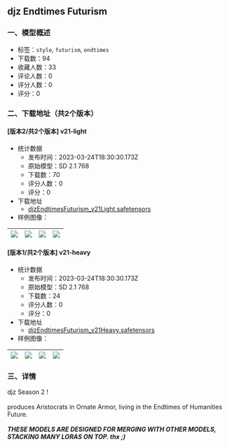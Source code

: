 ## djz Endtimes Futurism
### 一、模型概述

- 标签：`style`, `futurism`, `endtimes`
- 下载数：94
- 收藏人数：33
- 评论人数：0
- 评分人数：0
- 评分：0

### 二、下载地址（共2个版本）

#### [版本2/共2个版本] v21-light

- 统计数据
  - 发布时间：2023-03-24T18:30:30.173Z
  - 原始模型：SD 2.1 768
  - 下载数：70
  - 评分人数：0
  - 评分：0
- 下载地址
  - [djzEndtimesFuturism_v21Light.safetensors](https://civitai.com/api/download/models/28120)
- 样例图像：

| <img src="https://image.civitai.com/xG1nkqKTMzGDvpLrqFT7WA/6b3fb8d1-33f8-4a04-3a15-acc62713f100/width=450/316476.jpeg" /> | <img src="https://image.civitai.com/xG1nkqKTMzGDvpLrqFT7WA/dcd30f28-3f04-43b7-13f5-df748f3f4500/width=450/316475.jpeg" /> | <img src="https://image.civitai.com/xG1nkqKTMzGDvpLrqFT7WA/ac18d5f9-dc39-4cbe-d733-aa84596bd300/width=450/316474.jpeg" /> | <img src="https://image.civitai.com/xG1nkqKTMzGDvpLrqFT7WA/0141bb42-f809-408f-19e9-2437eac6f800/width=450/316473.jpeg" /> |
| ---- | ---- | ---- | ---- |

#### [版本1/共2个版本] v21-heavy

- 统计数据
  - 发布时间：2023-03-24T18:30:30.173Z
  - 原始模型：SD 2.1 768
  - 下载数：24
  - 评分人数：0
  - 评分：0
- 下载地址
  - [djzEndtimesFuturism_v21Heavy.safetensors](https://civitai.com/api/download/models/28113)
- 样例图像：

| <img src="https://image.civitai.com/xG1nkqKTMzGDvpLrqFT7WA/35b17fe8-794f-4c71-438c-0ab73394fd00/width=450/316399.jpeg" /> | <img src="https://image.civitai.com/xG1nkqKTMzGDvpLrqFT7WA/64ee5338-a2b8-4303-59ff-1cf4a785df00/width=450/316407.jpeg" /> | <img src="https://image.civitai.com/xG1nkqKTMzGDvpLrqFT7WA/97b78aea-5ca8-4c6c-0d9f-e235c0e24100/width=450/316406.jpeg" /> | <img src="https://image.civitai.com/xG1nkqKTMzGDvpLrqFT7WA/db6dc9cc-fe88-4294-10a3-775341758b00/width=450/316405.jpeg" /> |
| ---- | ---- | ---- | ---- |


### 三、详情
<p>djz Season 2 !<br /><br />produces Aristocrats in Ornate Armor, living in the Endtimes of Humanities Future.<br /><br /><strong><em>THESE MODELS ARE DESIGNED FOR MERGING WITH OTHER MODELS, STACKING MANY LORAS ON TOP. thx ;)</em></strong></p>